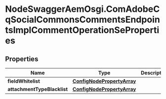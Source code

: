# NodeSwaggerAemOsgi.ComAdobeCqSocialCommonsCommentsEndpointsImplCommentOperationSeProperties

## Properties

Name | Type | Description | Notes
------------ | ------------- | ------------- | -------------
**fieldWhitelist** | [**ConfigNodePropertyArray**](ConfigNodePropertyArray.md) |  | [optional] 
**attachmentTypeBlacklist** | [**ConfigNodePropertyArray**](ConfigNodePropertyArray.md) |  | [optional] 



